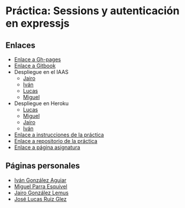 # Práctica: Sessions y autenticación en expressjs



## Enlaces


* [Enlace a Gh-pages](https://ull-esit-dsi-1617.github.io/estudiar-cookies-y-sessions-en-expressjs-jairo-miguel-lucas-ivan/)
* [Enlace a Gitbook](https://alu0100785265.gitbooks.io/tutorial-dsi/content/)
* Despliegue en el IAAS
    * [Jairo](http://10.6.129.250:8081/)
    * [Iván](http://10.6.128.175:8080/)
    * [Lucas](http://10.6.129.243:8086/)
    * [Miguel](http://10.6.129.246:8083/)
* Despliegue en Heroku
    * [Lucas](https://dsi-pract5.herokuapp.com/)
    * [Miguel](https://sleepy-anchorage-55913.herokuapp.com/)
    * [Jairo](https://afternoon-basin-63831.herokuapp.com/)
    * [Iván](https://sessions-autenticacion.herokuapp.com/)
* [Enlace a instrucciones de la práctica](https://casianorodriguezleon.gitbooks.io/ull-esit-1617/content/practicas/practicalearningcookies.html)
* [Enlace a repositorio de la práctica](https://github.com/ULL-ESIT-DSI-1617/sessions-y-autenticacion-en-expressjs-lucas-ivan-miguel-jairo)
* [Enlace a página asignatura](https://campusvirtual.ull.es/1617/course/view.php?id=1136)



## Páginas personales

* [Iván González Aguiar](https://ivan-ga.github.io/)
* [Miguel Parra Esquivel](https://alu0100200393.github.io/)
* [Jairo González Lemus](https://alu0100813272.github.io/)
* [José Lucas Ruiz Glez](https://alu0100785265.github.io/)
